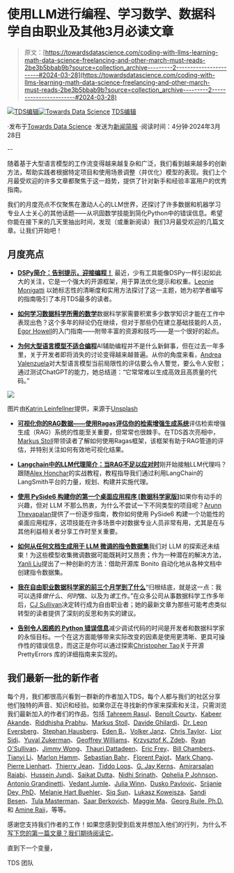 # 使用LLM进行编程、学习数学、数据科学自由职业及其他3月必读文章

> 原文：[https://towardsdatascience.com/coding-with-llms-learning-math-data-science-freelancing-and-other-march-must-reads-2be3b5bbab9b?source=collection_archive---------2-----------------------#2024-03-28](https://towardsdatascience.com/coding-with-llms-learning-math-data-science-freelancing-and-other-march-must-reads-2be3b5bbab9b?source=collection_archive---------2-----------------------#2024-03-28)

[](https://towardsdatascience.medium.com/?source=post_page---byline--2be3b5bbab9b--------------------------------)[![TDS编辑](../Images/4b2d1beaf4f6dcf024ffa6535de3b794.png)](https://towardsdatascience.medium.com/?source=post_page---byline--2be3b5bbab9b--------------------------------)[](https://towardsdatascience.com/?source=post_page---byline--2be3b5bbab9b--------------------------------)[![Towards Data Science](../Images/a6ff2676ffcc0c7aad8aaf1d79379785.png)](https://towardsdatascience.com/?source=post_page---byline--2be3b5bbab9b--------------------------------) [TDS编辑](https://towardsdatascience.medium.com/?source=post_page---byline--2be3b5bbab9b--------------------------------)

·发布于[Towards Data Science](https://towardsdatascience.com/?source=post_page---byline--2be3b5bbab9b--------------------------------) ·发送为[新闻简报](/newsletter?source=post_page---byline--2be3b5bbab9b--------------------------------) ·阅读时间：4分钟·2024年3月28日

--

随着基于大型语言模型的工作流变得越来越复杂和广泛，我们看到越来越多的创新方法，帮助实践者根据特定项目和使用场景调整（并优化）模型的表现。我们上个月最受欢迎的许多文章都聚焦于这一趋势，提供了针对新手和经验丰富用户的优秀指南。

我们的月度亮点不仅聚焦在激动人心的LLM世界，还探讨了许多数据和机器学习专业人士关心的其他话题——从巩固数学技能到简化Python中的错误信息。希望你能在接下来的几天里抽出时间，发现（或重新阅读）我们3月最受欢迎的几篇文章。让我们开始吧！

## 月度亮点

+   [**DSPy简介：告别提示，迎接编程！**](/intro-to-dspy-goodbye-prompting-hello-programming-4ca1c6ce3eb9) 最近，少有工具能像DSPy一样引起如此大的关注，它是一个强大的开源框架，用于算法优化提示和权重。[Leonie Monigatti](https://medium.com/u/3a38da70d8dc?source=post_page---user_mention--2be3b5bbab9b--------------------------------) 以她标志性的清晰度和实用方法探讨了这一主题，她为初学者编写的指南吸引了本月TDS最多的读者。

+   [**如何学习数据科学所需的数学**](/how-to-learn-the-math-needed-for-data-science-86c6643b0c59)数据科学家需要积累多少数学知识才能在工作中表现出色？这个多年的辩论仍在继续，但对于那些仍在建立基础技能的人员，[Egor Howell](https://medium.com/u/1cac491223b2?source=post_page---user_mention--2be3b5bbab9b--------------------------------)的入门指南——附带丰富的资源和技巧——是一个很好的起点。

+   [**为何大型语言模型不适合编程**](/llms-coding-chatgpt-python-artificial-intelligence-4ea7a7bbdd93)AI辅助编程并不是什么新鲜事，但在过去一年多里，关于开发者即将消失的讨论变得越来越普遍。从你的角度来看，[Andrea Valenzuela](https://medium.com/u/a6f3f1654c3?source=post_page---user_mention--2be3b5bbab9b--------------------------------)对大型语言模型当前局限性的评估要么令人警觉，要么令人安慰；通过测试ChatGPT的能力，她总结道：“它常常难以生成高效且高质量的代码。”

![](../Images/e9d160883ef58c4fb41f437e47fe459b.png)

图片由[Katrin Leinfellner](https://unsplash.com/@k_ti?utm_source=medium&utm_medium=referral)提供，来源于[Unsplash](https://unsplash.com/?utm_source=medium&utm_medium=referral)

+   [**可视化你的RAG数据——使用Ragas评估你的检索增强生成系统**](/visualize-your-rag-data-evaluate-your-retrieval-augmented-generation-system-with-ragas-fc2486308557)评估检索增强生成（RAG）系统的性能至关重要，但常常也很棘手。在TDS首次亮相中，[Markus Stoll](https://medium.com/u/a8078cb720f3?source=post_page---user_mention--2be3b5bbab9b--------------------------------)带领读者了解如何使用Ragas框架，该框架有助于RAG管道的评估，并特别关注如何有效地可视化结果。

+   [**Langchain中的LLM代理简介：当RAG不足以应对时**](/intro-to-llm-agents-with-langchain-when-rag-is-not-enough-7d8c08145834)刚开始接触LLM代理吗？跟随[Alex Honchar](https://medium.com/u/1b1fb9c5ea70?source=post_page---user_mention--2be3b5bbab9b--------------------------------)的实战教程，教程指导我们通过利用LangChain的LangSmith平台的力量，规划、构建并实施代理。

+   [**使用 PySide6 构建你的第一个桌面应用程序 [数据科学家版]**](/building-your-first-desktop-application-using-pyside6-a-data-scientist-edition-e2275cf0c977)如果你有动手的兴趣，但对 LLM 不那么热衷，为什么不尝试一下不同类型的项目呢？[Arunn Thevapalan](https://medium.com/u/c821ffaf8c99?source=post_page---user_mention--2be3b5bbab9b--------------------------------)提供了一份逐步指南，教你如何使用 PySide6 构建一个功能性的桌面应用程序，这项技能在许多场景中对数据专业人员非常有用，尤其是在与其他利益相关者分享工作时至关重要。

+   [**如何从任何文档生成用于 LLM 微调的指令数据集**](/how-to-generate-instruction-datasets-from-any-documents-for-llm-fine-tuning-abb319a05d91)我们对 LLM 的探索还未结束！为这些模型收集微调数据可能既耗时又昂贵；作为一种潜在的解决方法，[Yanli Liu](https://medium.com/u/f80094072ee0?source=post_page---user_mention--2be3b5bbab9b--------------------------------)提出了一种创新的方法：借助开源库 Bonito 自动化地从各种文档中创建指令数据集。

+   [**我在自由职业数据科学家的前三个月学到了什么**](/what-i-learned-in-my-first-3-months-as-a-freelance-data-scientist-8e3417ff8165)“归根结底，就是这一点：我可以选择*做什么*、*何时*做、以及为*谁*工作。”在众多公司从事数据科学工作多年后，[CJ Sullivan](https://medium.com/u/a9bc11f7a61b?source=post_page---user_mention--2be3b5bbab9b--------------------------------)决定转行成为自由职业者；她的最新文章为那些可能考虑类似转型的读者提供了深刻的反思和务实的建议。

+   [**告别令人困惑的 Python 错误信息**](/one-line-of-code-to-say-goodbye-to-confusing-python-error-messages-8090ee6dd046)减少调试代码的时间是开发者和数据科学家的永恒目标。一个在这方面能够带来实际改变的因素是使用更清晰、更具可操作性的错误信息，而这正是你可以通过探索[Christopher Tao](https://medium.com/u/b8176fabf308?source=post_page---user_mention--2be3b5bbab9b--------------------------------)关于开源 PrettyErrors 库的详细指南来实现的。

## 我们最新一批的新作者

每个月，我们都很高兴看到一群新的作者加入TDS，每个人都与我们的社区分享他们独特的声音、知识和经验。如果你正在寻找新的作家来探索和关注，只需浏览我们最新加入的作者们的作品，包括 [Tahreem Rasul](https://medium.com/u/795f7e79f0ce?source=post_page---user_mention--2be3b5bbab9b--------------------------------)、[Benoît Courty](https://medium.com/u/75a1595b5b9b?source=post_page---user_mention--2be3b5bbab9b--------------------------------)、[Kabeer Akande](https://medium.com/u/b09a5a0d8fe0?source=post_page---user_mention--2be3b5bbab9b--------------------------------)、[Riddhisha Prabhu](https://medium.com/u/1bdb05c67349?source=post_page---user_mention--2be3b5bbab9b--------------------------------)、[Markus Stoll](https://medium.com/u/a8078cb720f3?source=post_page---user_mention--2be3b5bbab9b--------------------------------)、[Davide Ghilardi](https://medium.com/u/2907a3374fa5?source=post_page---user_mention--2be3b5bbab9b--------------------------------)、[Dr. Leon Eversberg](https://medium.com/u/a67b10ad1762?source=post_page---user_mention--2be3b5bbab9b--------------------------------)、[Stephan Hausberg](https://medium.com/u/57448703f38e?source=post_page---user_mention--2be3b5bbab9b--------------------------------)、[Eden B.](https://medium.com/u/2e98aa8fb704?source=post_page---user_mention--2be3b5bbab9b--------------------------------)、[Volker Janz](https://medium.com/u/2ea3b484164a?source=post_page---user_mention--2be3b5bbab9b--------------------------------)、[Chris Taylor](https://medium.com/u/2a3902f8380d?source=post_page---user_mention--2be3b5bbab9b--------------------------------)、[Lior Sidi](https://medium.com/u/fc213b90394e?source=post_page---user_mention--2be3b5bbab9b--------------------------------)、[Yuval Zukerman](https://medium.com/u/d6c7ac127458?source=post_page---user_mention--2be3b5bbab9b--------------------------------)、[Geoffrey Williams](https://medium.com/u/d3cc27d4e607?source=post_page---user_mention--2be3b5bbab9b--------------------------------)、[Krzysztof K. Zdeb](https://medium.com/u/ebfab931a4aa?source=post_page---user_mention--2be3b5bbab9b--------------------------------)、[Ryan O'Sullivan](https://medium.com/u/a18c6d388967?source=post_page---user_mention--2be3b5bbab9b--------------------------------)、[Jimmy Wong](https://medium.com/u/c422a0d17d5f?source=post_page---user_mention--2be3b5bbab9b--------------------------------)、[Thauri Dattadeen](https://medium.com/u/d1a324fa1cfc?source=post_page---user_mention--2be3b5bbab9b--------------------------------)、[Eric Frey](https://medium.com/u/fae3211cf057?source=post_page---user_mention--2be3b5bbab9b--------------------------------)、[Bill Chambers](https://medium.com/u/9627ead2f75f?source=post_page---user_mention--2be3b5bbab9b--------------------------------)、[Tianyi Li](https://medium.com/u/4092d7367010?source=post_page---user_mention--2be3b5bbab9b--------------------------------)、[Marlon Hamm](https://medium.com/u/6cbeeb0edc1f?source=post_page---user_mention--2be3b5bbab9b--------------------------------)、[Sebastian Bahr](https://medium.com/u/455b2225deee?source=post_page---user_mention--2be3b5bbab9b--------------------------------)、[Florent Pajot](https://medium.com/u/1429ccab386d?source=post_page---user_mention--2be3b5bbab9b--------------------------------)、[Mark Chang](https://medium.com/u/afd7fa1d4e69?source=post_page---user_mention--2be3b5bbab9b--------------------------------)、[Pierre Lienhart](https://medium.com/u/4e8bdd342794?source=post_page---user_mention--2be3b5bbab9b--------------------------------)、[Thierry Jean](https://medium.com/u/cf12dc7f8440?source=post_page---user_mention--2be3b5bbab9b--------------------------------)、[Tiddo Loos](https://medium.com/u/62e4fe29cf1e?source=post_page---user_mention--2be3b5bbab9b--------------------------------)、[G. Jay Kerns](https://medium.com/u/72bfc62471?source=post_page---user_mention--2be3b5bbab9b--------------------------------)、[Amirarsalan Rajabi](https://medium.com/u/1fdc40d000a9?source=post_page---user_mention--2be3b5bbab9b--------------------------------)、[Hussein Jundi](https://medium.com/u/60af8cfbeed7?source=post_page---user_mention--2be3b5bbab9b--------------------------------)、[Saikat Dutta](https://medium.com/u/7c1828a866e9?source=post_page---user_mention--2be3b5bbab9b--------------------------------)、[Nidhi Srinath](https://medium.com/u/96f4dd70d3d2?source=post_page---user_mention--2be3b5bbab9b--------------------------------)、[Ophelia P Johnson](https://medium.com/u/34fd33cc6b36?source=post_page---user_mention--2be3b5bbab9b--------------------------------)、[Antonio Grandinetti](https://medium.com/u/ff122ea33820?source=post_page---user_mention--2be3b5bbab9b--------------------------------)、[Vedant Jumle](https://medium.com/u/ec2dd09c5f62?source=post_page---user_mention--2be3b5bbab9b--------------------------------)、[Julia Winn](https://medium.com/u/80bc2c74c4e9?source=post_page---user_mention--2be3b5bbab9b--------------------------------)、[Dusko Pavlovic](https://medium.com/u/82e5b9436189?source=post_page---user_mention--2be3b5bbab9b--------------------------------)、[Srijanie Dey, PhD](https://medium.com/u/d60d06fe8655?source=post_page---user_mention--2be3b5bbab9b--------------------------------)、[Melanie Hart Buehler](https://medium.com/u/8647d310b710?source=post_page---user_mention--2be3b5bbab9b--------------------------------)、[Siq Sun](https://medium.com/u/523e575736a0?source=post_page---user_mention--2be3b5bbab9b--------------------------------)、[Lukasz Kowejsza](https://medium.com/u/953b91d35a49?source=post_page---user_mention--2be3b5bbab9b--------------------------------)、[Sandi Besen](https://medium.com/u/23260bfdf2e?source=post_page---user_mention--2be3b5bbab9b--------------------------------)、[Tula Masterman](https://medium.com/u/ce8c2ab0804a?source=post_page---user_mention--2be3b5bbab9b--------------------------------)、[Saar Berkovich](https://medium.com/u/14e8603e6a9f?source=post_page---user_mention--2be3b5bbab9b--------------------------------)、[Maggie Ma](https://medium.com/u/1089af0838d0?source=post_page---user_mention--2be3b5bbab9b--------------------------------)、[Georg Ruile, Ph.D.](https://medium.com/u/c5f53d5f2205?source=post_page---user_mention--2be3b5bbab9b--------------------------------) 和 [Amine Raji](https://medium.com/u/331608765711?source=post_page---user_mention--2be3b5bbab9b--------------------------------)，等等。

感谢您支持我们作者的工作！如果您感到受到启发并想加入他们的行列，为什么不[写下您的第一篇文章？我们期待阅读它](http://bit.ly/write-for-tds)。

直到下一个变量，

TDS 团队
